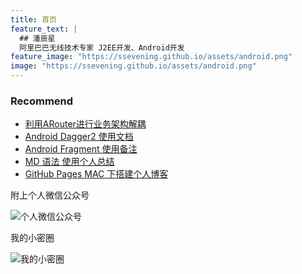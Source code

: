 ```yaml
---
title: 首页
feature_text: |
  ## 潘辰星
  阿里巴巴无线技术专家 J2EE开发、Android开发
feature_image: "https://ssevening.github.io/assets/android.png"
image: "https://ssevening.github.io/assets/android.png"
---
```


### Recommend

- [利用ARouter进行业务架构解耦](http://www.ssevening.com/android%E5%BC%80%E5%8F%91/2017/04/20/%E5%88%A9%E7%94%A8ARouter%E8%BF%9B%E8%A1%8C%E4%B8%9A%E5%8A%A1%E6%9E%B6%E6%9E%84%E8%A7%A3%E8%80%A6/)
- [Android Dagger2 使用文档](http://www.ssevening.com/android%E5%BC%80%E5%8F%91/2017/04/18/Dragger2-%E4%BD%BF%E7%94%A8%E6%96%87%E6%A1%A3/)
- [Android Fragment 使用备注](https://ssevening.github.io/android%E5%BC%80%E5%8F%91/2017/04/18/Android-Fragment%E4%BD%BF%E7%94%A8%E5%A4%87%E6%B3%A8/)
- [MD 语法 使用个人总结](https://ssevening.github.io/%E7%BD%91%E7%AB%99%E6%8A%80%E6%9C%AF/2017/04/17/MD%E8%AF%AD%E6%B3%95%E7%A4%BA%E4%BE%8B%E5%AD%A6%E4%B9%A0/)
- [GitHub Pages MAC 下搭建个人博客](https://ssevening.github.io/%E7%BD%91%E7%AB%99%E6%8A%80%E6%9C%AF/2017/04/17/GitHub-Pages-MAC-%E4%B8%8B%E6%90%AD%E5%BB%BA%E4%B8%AA%E4%BA%BA%E5%8D%9A%E5%AE%A2/)








附上个人微信公众号

![个人微信公众号](https://ssevening.github.io/assets/weichat_qrcode.jpg)

我的小密圈

![我的小密圈](https://ssevening.github.io/assets/mi_qrcode.png)
